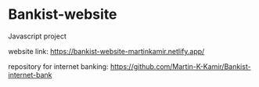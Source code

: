 # Bankist-website
Javascript project

website link: https://bankist-website-martinkamir.netlify.app/

repository for internet banking: https://github.com/Martin-K-Kamir/Bankist-internet-bank
